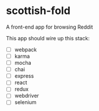 # scottish-fold
A front-end app for browsing Reddit

This app should wire up this stack:

- [ ] webpack
- [ ] karma
- [ ] mocha
- [ ] chai
- [ ] express
- [ ] react
- [ ] redux
- [ ] webdriver
- [ ] selenium
